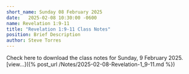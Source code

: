 ```yaml
---
short_name: Sunday 08 February 2025
date:   2025-02-08 10:30:00 -0600
name: Revelation 1:9-11
title: "Revelation 1:9-11 Class Notes"
position: Brief Description
author: Steve Torres
---
```


Check here to download the class notes for Sunday, 9 February 2025.
[view...]({% post_url /Notes/2025-02-08-Revelation-1_9-11.md %})
